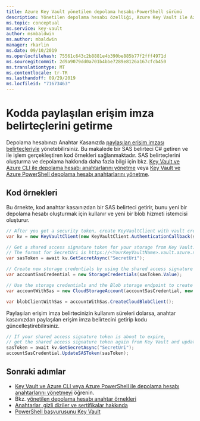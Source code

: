 ```yaml
---
title: Azure Key Vault yönetilen depolama hesabı-PowerShell sürümü
description: Yönetilen depolama hesabı özelliği, Azure Key Vault ile Azure depolama hesabı arasında sorunsuz bir tümleştirme sağlar.
ms.topic: conceptual
ms.service: key-vault
author: msmbaldwin
ms.author: mbaldwin
manager: rkarlin
ms.date: 09/10/2019
ms.openlocfilehash: 75561c643c2b8881e4b390be885b77f2fff4971d
ms.sourcegitcommit: 2d9a9079dd0a701b4bbe7289e8126a167cfcb450
ms.translationtype: MT
ms.contentlocale: tr-TR
ms.lasthandoff: 09/29/2019
ms.locfileid: "71673463"
---
```

# <a name="fetch-shared-access-signature-tokens-in-code"></a>Kodda paylaşılan erişim imza belirteçlerini getirme

Depolama hesabınızı Anahtar Kasanızda [paylaşılan erişim imzası belirteçleriyle](../storage/common/storage-dotnet-shared-access-signature-part-1.md) yönetebilirsiniz. Bu makalede bir SAS belirteci C# getiren ve ile işlem gerçekleştiren kod örnekleri sağlanmaktadır.  SAS belirteçlerini oluşturma ve depolama hakkında daha fazla bilgi için bkz. [Key Vault ve Azure CLI ile depolama hesabı anahtarlarını yönetme](key-vault-ovw-storage-keys.md) veya [Key Vault ve Azure PowerShell depolama hesabı anahtarlarını yönetme](key-vault-overview-storage-keys-powershell.md).

## <a name="code-samples"></a>Kod örnekleri

Bu örnekte, kod anahtar kasaınızdan bir SAS belirteci getirir, bunu yeni bir depolama hesabı oluşturmak için kullanır ve yeni bir blob hizmeti istemcisi oluşturur.  

```cs
// After you get a security token, create KeyVaultClient with vault credentials.
var kv = new KeyVaultClient(new KeyVaultClient.AuthenticationCallback(securityToken));

// Get a shared access signature token for your storage from Key Vault.
// The format for SecretUri is https://<YourKeyVaultName>.vault.azure.net/secrets/<ExamplePassword>
var sasToken = await kv.GetSecretAsync("SecretUri");

// Create new storage credentials by using the shared access signature token.
var accountSasCredential = new StorageCredentials(sasToken.Value);

// Use the storage credentials and the Blob storage endpoint to create a new Blob service client.
var accountWithSas = new CloudStorageAccount(accountSasCredential, new Uri ("https://myaccount.blob.core.windows.net/"), null, null, null);

var blobClientWithSas = accountWithSas.CreateCloudBlobClient();
```

Paylaşılan erişim imza belirtecinizin kullanım süreleri dolarsa, anahtar kasaınızdan paylaşılan erişim imza belirtecini getirip kodu güncelleştirebilirsiniz.

```cs
// If your shared access signature token is about to expire,
// get the shared access signature token again from Key Vault and update it.
sasToken = await kv.GetSecretAsync("SecretUri");
accountSasCredential.UpdateSASToken(sasToken);
```


## <a name="next-steps"></a>Sonraki adımlar
- [](key-vault-overview-storage-keys-powershell.md) [Key Vault ve Azure CLI veya Azure PowerShell ile depolama hesabı anahtarlarını yönetmeyi](key-vault-ovw-storage-keys.md) öğrenin.
- Bkz. [yönetilen depolama hesabı anahtar örnekleri](https://github.com/Azure-Samples?utf8=%E2%9C%93&q=key+vault+storage&type=&language=)
- [Anahtarlar, gizli diziler ve sertifikalar hakkında](about-keys-secrets-and-certificates.md)
- [PowerShell başvurusunu Key Vault](/powershell/module/az.keyvault/?view=azps-1.2.0#key_vault)
